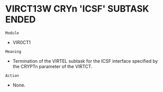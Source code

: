 # VIRCT13W CRYn 'ICSF' SUBTASK ENDED

`Module`
- VIR0CT1

`Meaning`
- Termination of the VIRTEL subtask for the ICSF interface specified by the CRYPTn parameter of the VIRTCT.

`Action`
- None.
